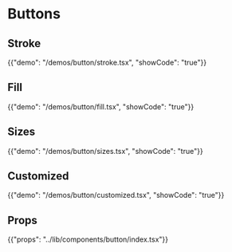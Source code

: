 # Buttons

## Stroke

{{"demo": "/demos/button/stroke.tsx", "showCode": "true"}}

## Fill

{{"demo": "/demos/button/fill.tsx", "showCode": "true"}}

## Sizes

{{"demo": "/demos/button/sizes.tsx", "showCode": "true"}}

## Customized

{{"demo": "/demos/button/customized.tsx", "showCode": "true"}}

## Props

{{"props": "../lib/components/button/index.tsx"}}